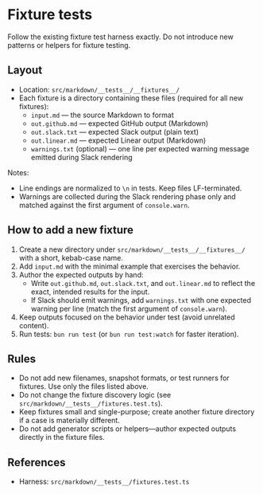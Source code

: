 # Fixture tests

Follow the existing fixture test harness exactly. Do not introduce new patterns or helpers for fixture testing.

## Layout

- Location: `src/markdown/__tests__/__fixtures__/`
- Each fixture is a directory containing these files (required for all new fixtures):
  - `input.md` — the source Markdown to format
  - `out.github.md` — expected GitHub output (Markdown)
  - `out.slack.txt` — expected Slack output (plain text)
  - `out.linear.md` — expected Linear output (Markdown)
  - `warnings.txt` (optional) — one line per expected warning message emitted during Slack rendering

Notes:

- Line endings are normalized to `\n` in tests. Keep files LF-terminated.
- Warnings are collected during the Slack rendering phase only and matched against the first argument of `console.warn`.

## How to add a new fixture

1. Create a new directory under `src/markdown/__tests__/__fixtures__/` with a short, kebab-case name.
2. Add `input.md` with the minimal example that exercises the behavior.
3. Author the expected outputs by hand:
   - Write `out.github.md`, `out.slack.txt`, and `out.linear.md` to reflect the exact, intended results for the input.
   - If Slack should emit warnings, add `warnings.txt` with one expected warning per line (match the first argument of `console.warn`).
4. Keep outputs focused on the behavior under test (avoid unrelated content).
5. Run tests: `bun run test` (or `bun run test:watch` for faster iteration).

## Rules

- Do not add new filenames, snapshot formats, or test runners for fixtures. Use only the files listed above.
- Do not change the fixture discovery logic (see `src/markdown/__tests__/fixtures.test.ts`).
- Keep fixtures small and single-purpose; create another fixture directory if a case is materially different.
- Do not add generator scripts or helpers—author expected outputs directly in the fixture files.

## References

- Harness: `src/markdown/__tests__/fixtures.test.ts`
